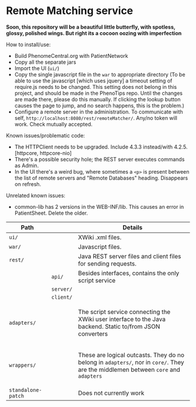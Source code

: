 Remote Matching service
=======================

**Soon, this repository will be a beautiful little butterfly, with spotless, glossy, polished wings.
But right its a cocoon oozing with imperfection**

How to install/use:
 - Build PhenomeCentral.org with PatientNetwork
 - Copy all the separate jars
 - Import the UI (```ui/```)
 - Copy the single javascript file in the ```war``` to appropriate directory
 (To be able to use the javascript [which uses jquery] a timeout setting of require.js needs to be changed.
 This setting does not belong in this project, and should be made in the PhenoTips repo. Until the changes are made
 there, please do this manually. If clicking the lookup button causes the page to jump, and no search happens, this
 is the problem.)
 - Configure a remote server in the administration. To communicate with self, ```http://localhost:8080/rest/remoteMatcher/```.
 Any/no token will work. Check mutually accepted.

Known issues/problematic code:
 - The HTTPClient needs to be upgraded. Include 4.3.3 instead/with 4.2.5. [httpcore, httpcore-nio]
 - There's a possible security hole; the REST server executes commands as Admin.
 - In the UI there's a weird bug, where sometimes a ```<p>``` is present between the list of remote servers and "Remote
 Databases" heading. Disappears on refresh.

Unrelated known issues:
 - common-lib has 2 versions in the WEB-INF/lib. This causes an error in PatientSheet. Delete the older.

Path                   |             | Details
-----------------------|-------------|---------------------------------
```ui/```	           |             | XWiki .xml files.
```war/```	           |             | Javascript files.
```rest/``` 	       |             | Java REST server files and client files for sending requests.
                       |```api/```   | Besides interfaces, contains the only script service
                       |```server/```|
                       |```client/```|
```adapters/```        |             | <p>The script service connecting the XWiki user interface to the Java backend. Static to/from JSON converters</p>
```wrappers/```        |             | <p>These are logical outcasts. They do no belong in ```adapters/```, nor in ```core/```. They are the middlemen between ```core``` and ```adapters```</p>
```standalone-patch``` |             | Does not currently work
